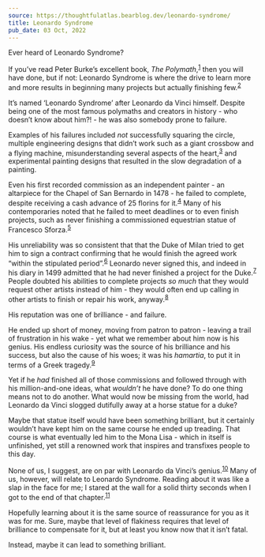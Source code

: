```yaml
---
source: https://thoughtfulatlas.bearblog.dev/leonardo-syndrome/
title: Leonardo Syndrome
pub_date: 03 Oct, 2022
---
```


Ever heard of Leonardo Syndrome?

If you’ve read Peter Burke’s excellent book, _The Polymath_,<sup class="footnote-ref" id="fnref-1"><a href="https://thoughtfulatlas.bearblog.dev/leonardo-syndrome//#fn-1">1</a></sup> then you will have done, but if not: Leonardo Syndrome is where the drive to learn more and more results in beginning many projects but actually finishing few.<sup class="footnote-ref" id="fnref-2"><a href="https://thoughtfulatlas.bearblog.dev/leonardo-syndrome//#fn-2">2</a></sup>

It’s named ‘Leonardo Syndrome’ after Leonardo da Vinci himself. Despite being one of the most famous polymaths and creators in history - who doesn’t know about him?! - he was also somebody prone to failure.

Examples of his failures included _not_ successfully squaring the circle, multiple engineering designs that didn’t work such as a giant crossbow and a flying machine, misunderstanding several aspects of the heart,<sup class="footnote-ref" id="fnref-3"><a href="https://thoughtfulatlas.bearblog.dev/leonardo-syndrome//#fn-3">3</a></sup> and experimental painting designs that resulted in the slow degradation of a painting.

Even his first recorded commission as an independent painter - an altarpiece for the Chapel of San Bernardo in 1478 - he failed to complete, despite receiving a cash advance of 25 florins for it.<sup class="footnote-ref" id="fnref-4"><a href="https://thoughtfulatlas.bearblog.dev/leonardo-syndrome//#fn-4">4</a></sup> Many of his contemporaries noted that he failed to meet deadlines or to even finish projects, such as never finishing a commissioned equestrian statue of Francesco Sforza.<sup class="footnote-ref" id="fnref-5"><a href="https://thoughtfulatlas.bearblog.dev/leonardo-syndrome//#fn-5">5</a></sup>

His unreliability was so consistent that that the Duke of Milan tried to get him to sign a contract confirming that he would finish the agreed work “within the stipulated period”.<sup class="footnote-ref" id="fnref-6"><a href="https://thoughtfulatlas.bearblog.dev/leonardo-syndrome//#fn-6">6</a></sup> Leonardo never signed this, and indeed in his diary in 1499 admitted that he had never finished a project for the Duke.<sup class="footnote-ref" id="fnref-7"><a href="https://thoughtfulatlas.bearblog.dev/leonardo-syndrome//#fn-7">7</a></sup> People doubted his abilities to complete projects _so much_ that they would request other artists instead of him - they would often end up calling in other artists to finish or repair his work, anyway.<sup class="footnote-ref" id="fnref-8"><a href="https://thoughtfulatlas.bearblog.dev/leonardo-syndrome//#fn-8">8</a></sup>

His reputation was one of brilliance - and failure.

He ended up short of money, moving from patron to patron - leaving a trail of frustration in his wake - yet what we remember about him now is his genius. His endless curiosity was the source of his brilliance and his success, but also the cause of his woes; it was his _hamartia_, to put it in terms of a Greek tragedy.<sup class="footnote-ref" id="fnref-9"><a href="https://thoughtfulatlas.bearblog.dev/leonardo-syndrome//#fn-9">9</a></sup>

Yet if he _had_ finished all of those commissions and followed through with his million-and-one ideas, what _wouldn’t_ he have done? To do one thing means not to do another. What would now be missing from the world, had Leonardo da Vinci slogged dutifully away at a horse statue for a duke?

Maybe that statue itself would have been something brilliant, but it certainly wouldn’t have kept him on the same course he ended up treading. That course is what eventually led him to the Mona Lisa - which in itself is unfinished, yet still a renowned work that inspires and transfixes people to this day.

None of us, I suggest, are on par with Leonardo da Vinci’s genius.<sup class="footnote-ref" id="fnref-10"><a href="https://thoughtfulatlas.bearblog.dev/leonardo-syndrome//#fn-10">10</a></sup> Many of us, however, will relate to Leonardo Syndrome. Reading about it was like a slap in the face for me; I stared at the wall for a solid thirty seconds when I got to the end of that chapter.<sup class="footnote-ref" id="fnref-11"><a href="https://thoughtfulatlas.bearblog.dev/leonardo-syndrome//#fn-11">11</a></sup>

Hopefully learning about it is the same source of reassurance for you as it was for me. Sure, maybe that level of flakiness requires that level of brilliance to compensate for it, but at least you know now that it isn’t fatal.

Instead, maybe it can lead to something brilliant.

